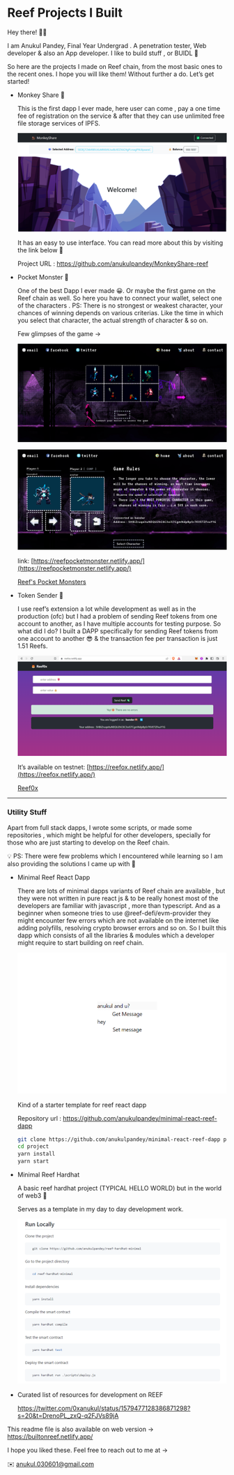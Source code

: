 # Reef Projects I Built

Hey there! 👋🏼

I am Anukul Pandey, Final Year Undergrad . A penetration tester, Web developer & also an App developer. I like to build stuff , or BUIDL 🙂

So here are the projects I made on Reef chain, from the most basic ones to the recent ones. I hope you will like them! Without further a do. Let’s get started!

- Monkey Share 🐒
    
    This is the first dapp I ever made, here user can come , pay a one time fee of registration on the service & after that they can use unlimited free file storage services of IPFS. 
    
    ![Untitled](Reef%20Projects%20I%20Built%208b6b2f8cbbcd48de8846d1d897d0a64c/Untitled.png)
    
    It has an easy to use interface. You can read more about this by visiting the link below 🙂
    
    Project URL : https://github.com/anukulpandey/MonkeyShare-reef
    
- Pocket Monster 🦖
    
    One of the best Dapp I ever made 😀. Or maybe the first game on the Reef chain as well. So here you have to connect your wallet, select one of the characters . PS: There is no strongest or weakest character, your chances of winning depends on various criterias. Like the time in which you select that character, the actual strength of character & so on.
    
    Few glimpses of the game → 
    
    ![Untitled](Reef%20Projects%20I%20Built%208b6b2f8cbbcd48de8846d1d897d0a64c/Untitled%201.png)
    
    ![Untitled](Reef%20Projects%20I%20Built%208b6b2f8cbbcd48de8846d1d897d0a64c/Untitled%202.png)
    
    link: [https://reefpocketmonster.netlify.app/](https://reefpocketmonster.netlify.app/)
    
    [Reef's Pocket Monsters](https://reefpocketmonster.netlify.app/)
    
- Token Sender 🦊
    
    I use reef’s extension a lot while development as well as in the production (ofc) but I had a problem of sending Reef tokens from one account to another, as I have multiple accounts for testing purpose. So what did I do? I built a DAPP specifically for sending Reef tokens from one account to another 😎 & the transaction fee per transaction is just 1.51 Reefs.
    
    ![Untitled](Reef%20Projects%20I%20Built%208b6b2f8cbbcd48de8846d1d897d0a64c/Untitled%203.png)
    
    It’s available on testnet: [https://reefox.netlify.app/](https://reefox.netlify.app/)
    
    [Reef0x](https://reefox.netlify.app/)
    

---

### Utility Stuff

Apart from full stack dapps, I wrote some scripts, or made some repositories , which might be helpful for other developers, specially for those who are just starting to develop on the Reef chain. 

<aside>
💡 PS: There were few problems which I encountered while learning so I am also providing the solutions I came up with 🙂

</aside>

- Minimal Reef React Dapp
    
    There are lots of minimal dapps variants of Reef chain are available , but they were not written in pure react js & to be really honest most of the developers are familiar with javascript , more than typescript. And as a beginner when someone tries to use @reef-defi/evm-provider they might encounter few errors which are not available on the internet like adding polyfills, resolving crypto browser errors and so on. So I built this dapp which consists of all the libraries & modules which a developer might require to start building on reef chain.
    
    ![Untitled](Reef%20Projects%20I%20Built%208b6b2f8cbbcd48de8846d1d897d0a64c/Untitled%204.png)
    
    Kind of a starter template for reef react dapp
    
    Repository url : https://github.com/anukulpandey/minimal-react-reef-dapp
    
    ```bash
    git clone https://github.com/anukulpandey/minimal-react-reef-dapp project
    cd project
    yarn install 
    yarn start
    ```
    
- Minimal Reef Hardhat
    
    A basic reef hardhat project (TYPICAL HELLO WORLD) but in the world of web3 🙂
    
    Serves as a template in my day to day development work.
    
    ![Untitled](Reef%20Projects%20I%20Built%208b6b2f8cbbcd48de8846d1d897d0a64c/Untitled%205.png)

- Curated list of resources for development on REEF
    
    https://twitter.com/0xanukul/status/1579477128386871298?s=20&t=DrenoPL_zxQ-q2FJVs89jA
  
This readme file is also available on web version  -> https://builtonreef.netlify.app/

I hope you liked these. Feel free to reach out to me at → 

✉️ anukul.030601@gmail.com
